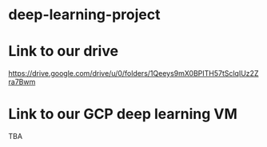 # deep-learning-project


# Link to our drive
https://drive.google.com/drive/u/0/folders/1Qeeys9mX0BPITH57tSclqIUz2Zra7Bwm

# Link to our GCP deep learning VM
TBA
